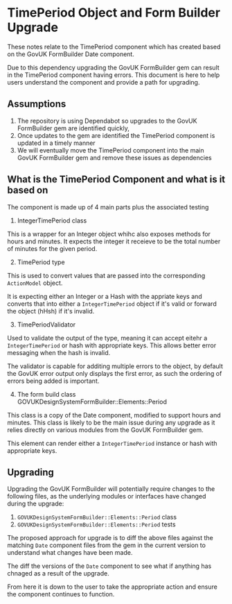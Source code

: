 # TimePeriod Object and Form Builder Upgrade

These notes relate to the TimePeriod component which has created based
on the GovUK FormBuilder Date component.

Due to this dependency upgrading the GovUK FormBuilder gem can result in
the TimePeriod component having errors. This document is here to help users
understand the component and provide a path for upgrading.

## Assumptions

1. The repository is using Dependabot so upgrades to the GovUK FormBuilder
gem are identified quickly,
2. Once updates to the gem are identified the TimePeriod component is updated
in a timely manner
3. We will eventually move the TimePeriod component into the main GovUK
FormBuilder gem and remove these issues as dependencies

## What is the TimePeriod Component and what is it based on

The component is made up of 4 main parts plus the associated testing

1. IntegerTimePeriod class

This is a wrapper for an Integer object whihc also exposes methods for
hours and minutes. It expects the integer it receieve to be the total
number of minutes for the given period.

2. TimePeriod type

This is used to convert values that are passed into the corresponding
`ActionModel` object.

It is expecting either an Integer or a Hash with the appriate keys and
converts that into either a `IntegerTimePeriod` object if it's valid or
forward the object (hHsh) if it's invalid.

3. TimePeriodValidator

Used to validate the output of the type, meaning it can accept eitehr
a `IntegerTimePeriod` or hash with appropriate keys. This allows better
error messaging when the hash is invalid.

The validator is capable for additing multiple errors to the object,
by default the GovUK error output only displays the first error,
as such the ordering of errors being added is important.

4. The form build class GOVUKDesignSystemFormBuilder::Elements::Period

This class is a copy of the Date component, modified to support hours
and minutes. This class is likely to be the main issue during any upgrade
as it relies directly on various modules from the GovUK FormBuilder gem.

This element can render either a `IntegerTimePeriod` instance or hash
with appropriate keys.

## Upgrading

Upgrading the GovUK FormBuilder will potentially require changes to
the following files, as the underlying modules or interfaces have
changed during the upgrade:

1. `GOVUKDesignSystemFormBuilder::Elements::Period` class
2. `GOVUKDesignSystemFormBuilder::Elements::Period` tests

The proposed approach for upgrade is to diff the above files against
the matching `Date` component files from the gem in the current version
to understand what changes have been made.

The diff the versions of the `Date` component to see what if anything has
chnaged as a result of the upgrade.

From here it is down to the user to take the appropriate action and ensure
the component continues to function.

